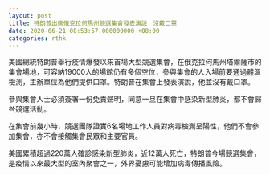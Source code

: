 ```yaml
---
layout: post
title: 特朗普出席俄克拉何馬州競選集會發表演說　沒戴口罩
date: 2020-06-21 08:53:57.000000000 +08:00
categories: rthk
---
```


美國總統特朗普舉行疫情爆發以來首場大型競選集會，在俄克拉何馬州塔爾薩市的集會場地，可容納19000人的場館仍有多個空位，參與集會的人入場前要通過體溫檢測，主辦單位為他們提供口罩。特朗普在集會上發表演說，他並沒有戴口罩。

參與集會人士必須簽署一份免責聲明，同意一旦在集會中感染新型肺炎，都不會歸咎競選活動。

在集會前幾小時，競選團隊證實6名場地工作人員對病毒檢測呈陽性，他們不會參加集會，亦不會接觸集會民眾和主要官員。

美國累積超過220萬人確診感染新型肺炎，近12萬人死亡，特朗普今場競選集會，是疫情以來最大型的室內聚會之一，外界憂慮可能增加病毒傳播風險。
